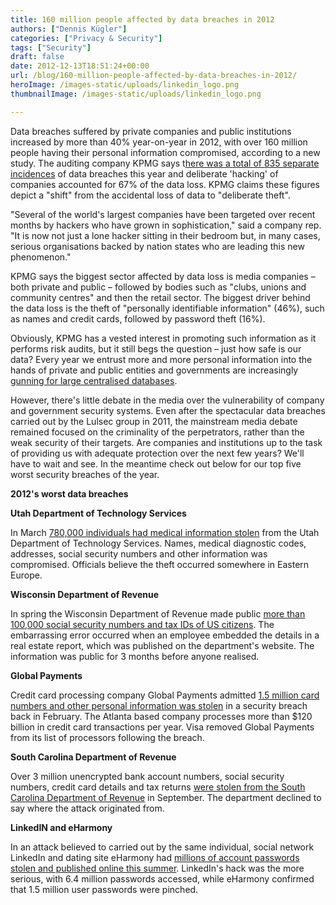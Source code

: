 ```yaml
---
title: 160 million people affected by data breaches in 2012
authors: ["Dennis Kügler"]
categories: ["Privacy & Security"]
tags: ["Security"]
draft: false
date: 2012-12-13T18:51:24+00:00
url: /blog/160-million-people-affected-by-data-breaches-in-2012/
heroImage: /images-static/uploads/linkedin_logo.png
thumbnailImage: /images-static/uploads/linkedin_logo.png

---
```

Data breaches suffered by private companies and public institutions increased by more than 40% year-on-year in 2012, with over 160 million people having their personal information compromised, according to a new study. The auditing company KPMG says t[here was a total of 835 separate incidences][1] of data breaches this year and deliberate 'hacking' of companies accounted for 67% of the data loss. KPMG claims these figures depict a "shift" from the accidental loss of data to "deliberate theft".

"Several of the world's largest companies have been targeted over recent months by hackers who have grown in sophistication," said a company rep. "It is now not just a lone hacker sitting in their bedroom but, in many cases, serious organisations backed by nation states who are leading this new phenomenon."

KPMG says the biggest sector affected by data loss is media companies – both private and public – followed by bodies such as "clubs, unions and community centres" and then the retail sector. The biggest driver behind the data loss is the theft of "personally identifiable information" (46%), such as names and credit cards, followed by password theft (16%).

Obviously, KPMG has a vested interest in promoting such information as it performs risk audits, but it still begs the question – just how safe is our data? Every year we entrust more and more personal information into the hands of private and public entities and governments are increasingly [gunning for large centralised databases][2].

However, there's little debate in the media over the vulnerability of company and government security systems. Even after the spectacular data breaches carried out by the Lulsec group in 2011, the mainstream media debate remained focused on the criminality of the perpetrators, rather than the weak security of their targets. Are companies and institutions up to the task of providing us with adequate protection over the next few years? We'll have to wait and see. In the meantime check out below for our top five worst security breaches of the year.

**2012's worst data breaches**

**Utah Department of Technology Services**

In March [780,000 individuals had medical information stolen][3] from the Utah Department of Technology Services. Names, medical diagnostic codes, addresses, social security numbers and other information was compromised. Officials believe the theft occurred somewhere in Eastern Europe.

**Wisconsin Department of Revenue**

In spring the Wisconsin Department of Revenue made public [more than 100,000 social security numbers and tax IDs of US citizens][4]. The embarrassing error occurred when an employee embedded the details in a real estate report, which was published on the department's website. The information was public for 3 months before anyone realised.

**Global Payments**

Credit card processing company Global Payments admitted [1.5 million card numbers and other personal information was stolen][5] in a security breach back in February. The Atlanta based company processes more than $120 billion in credit card transactions per year. Visa removed Global Payments from its list of processors following the breach.

**South Carolina Department of Revenue**

Over 3 million unencrypted bank account numbers, social security numbers, credit card details and tax returns [were stolen from the South Carolina Department of Revenue][6] in September. The department declined to say where the attack originated from.

**LinkedIN and eHarmony**

In an attack believed to carried out by the same individual, social network LinkedIn and dating site eHarmony had [millions of account passwords stolen and published online this summer][7]. LinkedIn's hack was the more serious, with 6.4 million passwords accessed, while eHarmony confirmed that 1.5 million user passwords were pinched. 

 [1]: http://www.kpmg.com/UK/en/IssuesAndInsights/ArticlesPublications/NewsReleases/Pages/Personal-data-threat-to-millions-as-company-hacking-reaches-new-high.aspx
 [2]: /blog/australian-data-retention-debate-heats-up/
 [3]: http://www.informationweek.com/healthcare/security-privacy/utahs-medicaid-data-breach-worse-than-ex/232900128
 [4]: http://www.huffingtonpost.com/adam-levin/wisconsin-leaks-taxpayer-id-numbers_b_1729239.html
 [5]: http://www.crn.com/news/security/232800136/global-payments-says-1-5-million-credit-card-numbers-stolen.htm
 [6]: http://www.pcworld.com/article/2013186/south-carolina-reveals-massive-data-breach.html
 [7]: http://articles.latimes.com/2012/jun/06/business/la-fi-tn-eharmony-hacked-linkedin-20120606
